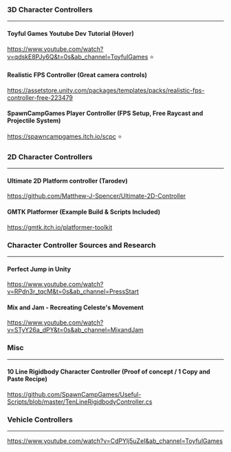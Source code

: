 ### 3D Character Controllers
---
#### Toyful Games Youtube Dev Tutorial (Hover)
https://www.youtube.com/watch?v=qdskE8PJy6Q&t=0s&ab_channel=ToyfulGames :star:

#### Realistic FPS Controller (Great camera controls)
https://assetstore.unity.com/packages/templates/packs/realistic-fps-controller-free-223479

#### SpawnCampGames Player Controller (FPS Setup, Free Raycast and Projectile System)
https://spawncampgames.itch.io/scpc :star:

### 2D Character Controllers
---
#### Ultimate 2D Platform controller (Tarodev)
https://github.com/Matthew-J-Spencer/Ultimate-2D-Controller

#### GMTK Platformer (Example Build & Scripts Included)
https://gmtk.itch.io/platformer-toolkit

### Character Controller Sources and Research
---
#### Perfect Jump in Unity
https://www.youtube.com/watch?v=RPdn3r_tqcM&t=0s&ab_channel=PressStart

#### Mix and Jam - Recreating Celeste's Movement
https://www.youtube.com/watch?v=STyY26a_dPY&t=0s&ab_channel=MixandJam

### Misc
---
#### 10 Line Rigidbody Character Controller (Proof of concept / 1 Copy and Paste Recipe)
https://github.com/SpawnCampGames/Useful-Scripts/blob/master/TenLineRigidbodyController.cs

### Vehicle Controllers
---
https://www.youtube.com/watch?v=CdPYlj5uZeI&ab_channel=ToyfulGames
